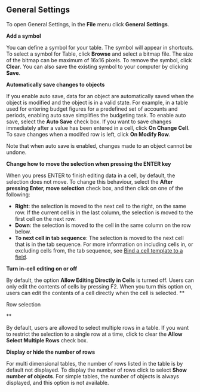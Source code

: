 ## General Settings

To open General Settings, in the **File** menu click **General Settings**.

**Add a symbol**

You can define a symbol for your table. The symbol will appear in shortcuts. To select a symbol for Table, click **Browse** and select a bitmap file. The size of the bitmap can be maximum of 16x16 pixels. To remove the symbol, click **Clear**. You can also save the existing symbol to your computer by clicking **Save**.

**Automatically save changes to objects**

If you enable auto save, data for an object are automatically saved when the object is modified and the object is in a valid state. For example, in a table used for entering budget figures for a predefined set of accounts and periods, enabling auto save simplifies the budgeting task. To enable auto save, select the **Auto Save** check box. If you want to save changes immediately after a value has been entered in a cell, click **On Change Cell**. To save changes when a modifed row is left, click **On Modify Row**.

Note that when auto save is enabled, changes made to an object cannot be undone.

**Change how to move the selection when pressing the ENTER key**

When you press ENTER to finish editing data in a cell, by default, the selection does not move. To change this behaviour, select the **After pressing Enter, move selection** check box, and then click on one of the following:

*   **Right**: the selection is moved to the next cell to the right, on the same row. If the current cell is in the last column, the selection is moved to the first cell on the next row.
*   **Down**: the selection is moved to the cell in the same column on the row below.
*   **To next cell in tab sequence**: The selection is moved to the next cell that is in the tab sequence. For more information on including cells in, or excluding cells from, the tab sequence, see [Bind a cell template to a field](layout.md).

**Turn in-cell editing on or off**

By default, the option **Allow Editing Directly in Cells** is turned off. Users can only edit the contents of cells by pressing F2\. When you turn this option on, users can edit the contents of a cell directly when the cell is selected. **

Row selection

** 

By default, users are allowed to select multiple rows in a table. If you want to restrict the selection to a single row at a time, click to clear the **Allow Select Multiple Rows** check box.

**Display or hide the number of rows**

For multi dimensional tables, the number of rows listed in the table is by default not displayed. To display the number of rows click to select **Show number of objects**. For simple tables, the number of objects is always displayed, and this option is not available.
